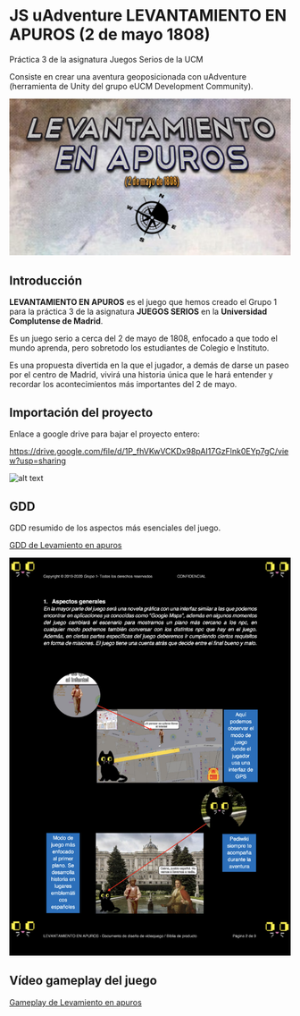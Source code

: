 # JS uAdventure LEVANTAMIENTO EN APUROS (2 de mayo 1808)
Práctica 3 de la asignatura Juegos Serios de la UCM

Consiste en crear una aventura geoposicionada con uAdventure (herramienta de Unity del grupo eUCM Development Community).

![alt text](https://github.com/RamzaFFT/JS_uAdventure_LevantamientoEnApuros/blob/master/JS_Logo2.png)

## Introducción
**LEVANTAMIENTO EN APUROS** es el juego que hemos creado el Grupo 1 para la práctica 3 de la asignatura **JUEGOS SERIOS** en la **Universidad Complutense de Madrid**. 

Es un juego serio a cerca del 2 de mayo de 1808, enfocado a que todo el mundo aprenda, pero sobretodo los estudiantes de Colegio e Instituto.

Es una propuesta divertida en la que el jugador, a demás de darse un paseo por el centro de Madrid, vivirá una historia única que le hará entender y recordar los acontecimientos más importantes del 2 de mayo.

## Importación del proyecto

Enlace a google drive para bajar el proyecto entero: 

https://drive.google.com/file/d/1P_fhVKwVCKDx98pAI17GzFlnk0EYp7gC/view?usp=sharing

![alt text](https://github.com/RamzaFFT/JS_uAdventure_LevantamientoEnApuros/blob/master/Logo_LevantamientoEnApuros.png)

## GDD
GDD resumido de los aspectos más esenciales del juego.

[GDD de Levamiento en apuros](https://github.com/RamzaFFT/JS_uAdventure_LevantamientoEnApuros/blob/master/Levantamiento%20en%20apuros.pdf)

![alt text](https://github.com/RamzaFFT/JS_uAdventure_LevantamientoEnApuros/blob/master/EjemploGDD.png)


## Vídeo gameplay del juego

[Gameplay de Levamiento en apuros](https://drive.google.com/file/d/1dF9ml_vj_JiHNSU8g2bl-E84DO-2bQya/view?usp=sharing)

